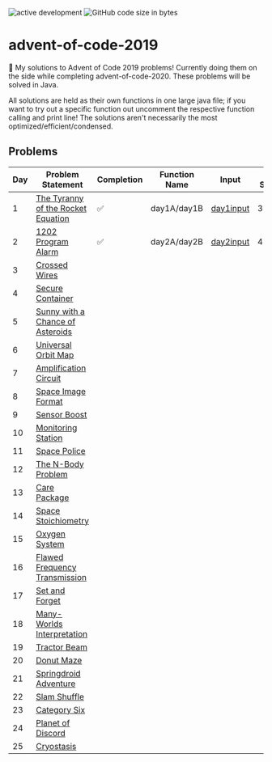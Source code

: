 ![active development](https://img.shields.io/badge/active%20dev-yes-brightgreen.svg)
![GitHub code size in bytes](https://img.shields.io/github/languages/code-size/simcard0000/advent-of-code-2019.svg)
# advent-of-code-2019
🎁 My solutions to Advent of Code 2019 problems! Currently doing them on the side while completing advent-of-code-2020. These problems will be solved in Java.

All solutions are held as their own functions in one large java file; if you want to try out a specific function out uncomment the respective function calling and print line! The solutions aren't necessarily the most optimized/efficient/condensed.

## Problems
| Day | Problem Statement                                                               | Completion | Function Name | Input         | A: Solution | B: Solution | 
| --- | ------------------------------------------------------------------------------- | -----------| --------------| ------------- | ----------- | ----------- | 
|  1  | [The Tyranny of the Rocket Equation](https://adventofcode.com/2019/day/1)       | ✅         | day1A/day1B  | [day1input](https://github.com/simcard0000/advent-of-code-2019/blob/main/src/aoc2019/day1input.txt)                   | 3273471    | 4907345     |
|  2  | [1202 Program Alarm](https://adventofcode.com/2019/day/2)                       | ✅         | day2A/day2B  | [day2input](https://github.com/simcard0000/advent-of-code-2019/blob/main/src/aoc2019/day2input.txt)                   | 4576384    | 5398        |
|  3  | [Crossed Wires](https://adventofcode.com/2019/day/3) |
|  4  | [Secure Container](https://adventofcode.com/2019/day/4) |
|  5  | [Sunny with a Chance of Asteroids](https://adventofcode.com/2019/day/5) |
|  6  | [Universal Orbit Map](https://adventofcode.com/2019/day/6) |
|  7  | [Amplification Circuit](https://adventofcode.com/2019/day/7) |
|  8  | [Space Image Format](https://adventofcode.com/2019/day/8) |
|  9  | [Sensor Boost](https://adventofcode.com/2019/day/9) |
| 10  | [Monitoring Station](https://adventofcode.com/2019/day/10) |
| 11  | [Space Police](https://adventofcode.com/2019/day/11) |
| 12  | [The N-Body Problem](https://adventofcode.com/2019/day/12) |
| 13  | [Care Package](https://adventofcode.com/2019/day/13) |
| 14  | [Space Stoichiometry](https://adventofcode.com/2019/day/14) |
| 15  | [Oxygen System](https://adventofcode.com/2019/day/15) |
| 16  | [Flawed Frequency Transmission](https://adventofcode.com/2019/day/16) |
| 17  | [Set and Forget](https://adventofcode.com/2019/day/17) |
| 18  | [Many-Worlds Interpretation](https://adventofcode.com/2019/day/18) |
| 19  | [Tractor Beam](https://adventofcode.com/2019/day/19) |
| 20  | [Donut Maze](https://adventofcode.com/2019/day/20) |
| 21  | [Springdroid Adventure](https://adventofcode.com/2019/day/21) |
| 22  | [Slam Shuffle](https://adventofcode.com/2019/day/22) |
| 23  | [Category Six](https://adventofcode.com/2019/day/23) |
| 24  | [Planet of Discord](https://adventofcode.com/2019/day/24) |
| 25  | [Cryostasis](https://adventofcode.com/2019/day/25) |
